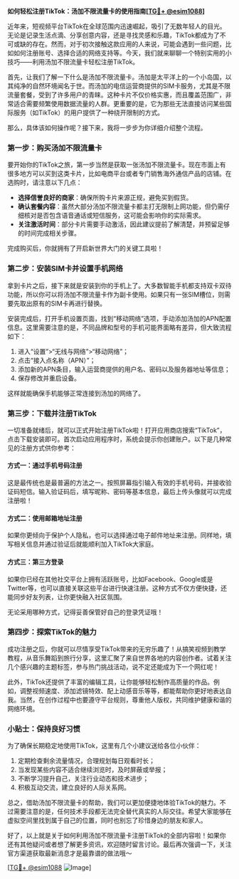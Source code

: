 **如何轻松注册TikTok：汤加不限流量卡的使用指南[[TG💪+ @esim1088](https://t.me/s/esim1088)]**

近年来，短视频平台TikTok在全球范围内迅速崛起，吸引了无数年轻人的目光。无论是记录生活点滴、分享创意内容，还是寻找灵感和乐趣，TikTok都成为了不可或缺的存在。然而，对于初次接触这款应用的人来说，可能会遇到一些问题，比如如何注册账号、选择合适的网络支持等。今天，我们就来聊聊一个特别实用的小技巧——利用汤加不限流量卡轻松注册TikTok。

首先，让我们了解一下什么是汤加不限流量卡。汤加是太平洋上的一个小岛国，以其纯净的自然环境闻名于世。而汤加的电信运营商提供的SIM卡服务，尤其是不限流量套餐，受到了许多用户的青睐。这种卡片不仅价格实惠，而且覆盖范围广，非常适合需要频繁使用数据流量的人群。更重要的是，它为那些无法直接访问某些国际服务（如TikTok）的用户提供了一种绕开限制的方式。

那么，具体该如何操作呢？接下来，我将一步步为你详细介绍整个流程。

### 第一步：购买汤加不限流量卡

要开始你的TikTok之旅，第一步当然是获取一张汤加不限流量卡。现在市面上有很多地方可以买到这类卡片，比如电商平台或者专门销售海外通信产品的店铺。在选购时，请注意以下几点：

- **选择信誉良好的商家**：确保所购卡片来源正规，避免买到假货。
- **确认套餐内容**：虽然大部分汤加不限流量卡都主打无限制上网功能，但仍需仔细核对是否包含语音通话或短信服务，这可能会影响你的实际需求。
- **关注激活时间**：部分卡片需要手动激活，因此建议提前了解清楚，并预留足够的时间完成相关步骤。

完成购买后，你就拥有了开启新世界大门的关键工具啦！

### 第二步：安装SIM卡并设置手机网络

拿到卡片之后，接下来就是安装到你的手机上了。大多数智能手机都支持双卡双待功能，所以你可以将汤加不限流量卡作为副卡使用。如果只有一张SIM槽位，则需要先取出原有的SIM卡再进行替换。

安装完成后，打开手机设置页面，找到“移动网络”选项，手动添加汤加的APN配置信息。这里需要注意的是，不同品牌和型号的手机可能界面略有差异，但大致流程如下：

1. 进入“设置”>“无线与网络”>“移动网络”；
2. 点击“接入点名称（APN）”；
3. 添加新的APN条目，输入运营商提供的用户名、密码以及服务器地址等信息；
4. 保存修改并重启设备。

这样就能确保手机能够正常连接到汤加的网络了。

### 第三步：下载并注册TikTok

一切准备就绪后，就可以正式开始注册TikTok啦！打开应用商店搜索“TikTok”，点击下载安装即可。首次启动应用程序时，系统会提示你创建账户。以下是几种常见的注册方式供你参考：

#### 方式一：通过手机号码注册
这是最传统也是最普遍的方法之一。按照屏幕指引输入有效的手机号码，并接收验证码短信。输入验证码后，填写昵称、密码等基本信息，最后上传头像就可以完成注册啦！

#### 方式二：使用邮箱地址注册
如果你更倾向于保护个人隐私，也可以选择通过电子邮件地址来注册。同样地，填写相关信息并通过验证后就能顺利加入TikTok大家庭。

#### 方式三：第三方登录
如果你已经在其他社交平台上拥有活跃账号，比如Facebook、Google或是Twitter等，也可以直接关联这些平台进行快速注册。这种方式不仅方便快捷，还能同步好友列表，让你更快融入社区氛围。

无论采用哪种方式，记得妥善保管好自己的登录凭证哦！

### 第四步：探索TikTok的魅力

成功注册之后，你就可以尽情享受TikTok带来的无穷乐趣了！从搞笑视频到教学教程，从音乐舞蹈到旅行分享，这里汇聚了来自世界各地的内容创作者。试着关注几个感兴趣的主题标签，参与热门挑战活动，说不定还能成为下一个网红呢！

此外，TikTok还提供了丰富的编辑工具，让你能够轻松制作高质量的作品。例如，调整视频速度、添加滤镜特效、配上动感音乐等等，都能帮助你更好地表达自我。当然，在创作过程中也要遵守平台规则，尊重他人版权，共同维护健康和谐的网络环境。

### 小贴士：保持良好习惯

为了确保长期稳定地使用TikTok，这里有几个小建议送给各位小伙伴：

1. 定期检查剩余流量情况，合理规划每日观看时长；
2. 当发现某些内容不适合继续浏览时，及时屏蔽或举报；
3. 不断学习提升自己，关注行业动态和技术进步；
4. 积极互动交流，建立良好的人际关系网。

总之，借助汤加不限流量卡的帮助，我们可以更加便捷地体验TikTok的魅力。不过需要注意的是，任何技术手段都无法完全替代真实的人际交往。希望大家能够在虚拟空间里找到属于自己的位置，同时也别忘了珍惜身边的朋友和家人。

好了，以上就是关于如何利用汤加不限流量卡注册TikTok的全部内容啦！如果你还有其他疑问或者想了解更多资讯，欢迎随时留言讨论。最后再次强调一下，关注官方渠道获取最新消息才是最靠谱的做法哦～

[[TG💪+ @esim1088](https://t.me/s/esim1088) ![Image](https://i.postimg.cc/4NQfJmqS/Snipaste-2025-05-13-00-14-12.png)]